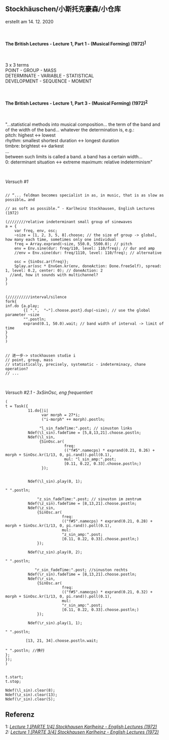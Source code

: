 ## Stockhäuschen/小斯托克豪森/小仓库 <br>

erstellt am 14. 12. 2020

<br>

#### The British Lectures - Lecture 1, Part 1 - (Musical Forming) (1972)<sup>[1](#myfootnote1)</sup> <br>

<br>

3 x 3 terms <br>
POINT - GROUP - MASS <br>
DETERMINATE - VARIABLE - STATISTICAL <br>
DEVELOPMENT - SEQUENCE - MOMENT <br>

<br>

#### The British Lectures - Lecture 1, Part 3 - (Musical Forming) (1972)<sup>[2](#myfootnote2)</sup> <br>

<br>

"...statistical methods into musical composition... the term of the band and of the width of the band... whatever the determination is, e.g.: <br>
pitch: highest <-> lowest <br>
rhythm: smallest shortest duration <-> longest duration <br>
timbre: brightest <-> darkest <br>
... <br>
between such limits is called a band. a band has a certain width... <br>
0: determinant situation  <->  extreme maximum: relative indeterminism" <br>

<br>

*Versuch #1*

```supercollider

// “... feldman becomes specialist in as, in music, that is as slow as possible… and 

// as soft as possible.” - Karlheinz Stockhausen, English Lectures (1972)

(////////relative indeterminant small group of sinewaves
a = {
    var freq, env, osc;
	~size = [1, 2, 3, 5, 8].choose; // the size of group -> global, how many each time, sometimes only one individual
	freq = Array.exprand(~size, 550.0, 5500.0); // pitch
	env = Env.sine(dur: freq/110, level: 110/freq); // dur and amp
	//env = Env.sine(dur: freq/1110, level: 110/freq); // alternative
  
	osc = {SinOsc.ar(freq)};
	Splay.ar(osc * EnvGen.kr(env, doneAction: Done.freeSelf), spread: 1, level: 0.2, center: 0); // doneAction: 2
  //and, how it sounds with multichannel?
}
)


(//////////interval/silence
fork{
inf.do {a.play;
		{[ ".",  "~"].choose.post}.dup(~size); // use the global parameter ~size
		"".postln;
		exprand(0.1, 50.0).wait; // band width of interval -> limit of time
}
}
)


// 进一步-> stockhausen studie i
// point, group, mass
// statistically, precisely, systematic - indeterminacy, chane operation?
// ...

```

<br>

*Versuch #2.1 - 3xSinOsc, eng frequentiert*

```supercollider
(
t = Task({
          11.do{|i|
                var morph = 27*i;
	            ("i-morph" ++ morph).postln;
		
               "l_sin_fadeTime:".post; // sinuston links
		  Ndef(\l_sin).fadeTime = [5,8,13,21].choose.postln;
          Ndef(\l_sin,
			   {SinOsc.ar(
				          freq: 
				          (("f#5".namecps) * exprand(0.21, 0.26) + morph + SinOsc.kr(1/13, 0, pi.rand)).poll(0.1),
				          mul: "l_sin_amp:".post;
				          [0.11, 0.22, 0.33].choose.postln;)
		        });


		  Ndef(\l_sin).play(0, 1);

" ".postln;

		      "z_sin_fadeTime:".post; // sinuston im zentrum
		  Ndef(\z_sin).fadeTime = [8,13,21].choose.postln;
		  Ndef(\z_sin,
			  {SinOsc.ar(
				         freq: 
				         (("f#5".namecps) * exprand(0.21, 0.28) + morph + SinOsc.kr(1/13, 0, pi.rand)).poll(0.1),
				         mul: 
				         "z_sin_amp:".post;
				         [0.11, 0.22, 0.33].choose.postln;)
		      });

		  Ndef(\z_sin).play(0, 2);

" ".postln;

		     "r_sin_fadeTime:".post; //sinuston rechts
		  Ndef(\r_sin).fadeTime = [8,13,21].choose.postln;
		  Ndef(\r_sin,
			  {SinOsc.ar(
				         freq: 
				         (("f#5".namecps) * exprand(0.21, 0.32) + morph + SinOsc.kr(1/13, 0, pi.rand)).poll(0.1),
				         mul: 
				         "r_sin_amp:".post;
				         [0.11, 0.22, 0.33].choose.postln;)
		      });

		  Ndef(\r_sin).play(1, 1);

" ".postln; 

		 [13, 21, 34].choose.postln.wait;

" ".postln; //换行
};
});
)


t.start;
t.stop;

Ndef(\l_sin).clear(8);
Ndef(\z_sin).clear(13);
Ndef(\r_sin).clear(5);

```

## Referenz

<a name="myfootnote1">1</a>: <i>[Lecture 1 [PARTE 1/4] Stockhausen Karlheinz - English Lectures (1972)](https://www.youtube.com/watch?v=lYmMXB0e17E)<i> <br>
<a name="myfootnote2">2</a>: <i>[Lecture 1 [PARTE 3/4] Stockhausen Karlheinz - English Lectures (1972)](https://www.youtube.com/watch?v=NMvpb8b06H4)<i> <br>
